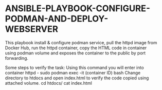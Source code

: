 # ANSIBLE-PLAYBOOK-CONFIGURE-PODMAN-AND-DEPLOY-WEBSERVER
This playbook install & configure podman service, pull the httpd image from Docker Hub, run the httpd container, copy the HTML code 
in container using podman volume and exposes the container to the public by port forwarding.

Some steps to verify the task:
Using this command you will enter into container httpd - sudo podman exec -it (container ID) bash
Change directory to htdocs and open index.html to verify the code copied using attached volume.
 cd htdocs/
 cat index.html
 
